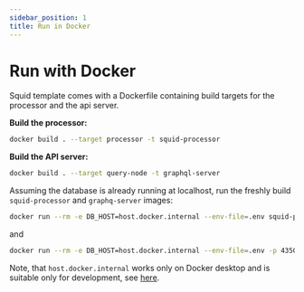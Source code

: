 ```yaml
---
sidebar_position: 1
title: Run in Docker
---
```


# Run with Docker

Squid template comes with a Dockerfile containing build targets for the processor and the api server.

**Build the processor:**
```bash
docker build . --target processor -t squid-processor 
```

**Build the API server:**
```bash
docker build . --target query-node -t graphql-server
```

Assuming the database is already running at localhost,
run the freshly build `squid-processor` and `graphq-server` images:

```bash
docker run --rm -e DB_HOST=host.docker.internal --env-file=.env squid-processor
```
and
```bash
docker run --rm -e DB_HOST=host.docker.internal --env-file=.env -p 4350:4350 graphql-server
```

Note, that `host.docker.internal` works only on Docker desktop and is suitable only for development, see [here](https://docs.docker.com/desktop/networking/#i-want-to-connect-from-a-container-to-a-service-on-the-host).

